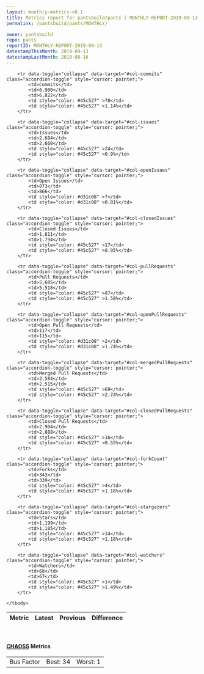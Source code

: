 ```yaml
---
layout: monthly-metrics-v0.1
title: Metrics report for pantsbuild/pants | MONTHLY-REPORT-2019-09-13 | 2019-09-13
permalink: /pantsbuild/pants/MONTHLY/

owner: pantsbuild
repo: pants
reportID: MONTHLY-REPORT-2019-09-13
datestampThisMonth: 2019-09-13
datestampLastMonth: 2019-08-16
---
```



<table class="table table-condensed" style="border-collapse:collapse;">
    <thead>
    <tr>
        <th>Metric</th>
        <th>Latest</th>
        <th>Previous</th>
        <th colspan="2" style="text-align: center;">Difference</th>
    </tr>
    </thead>
    <tbody>

        <tr data-toggle="collapse" data-target="#col-commits" class="accordion-toggle" style="cursor: pointer;">
            <td>Commits</td>
            <td>6,900</td>
            <td>6,822</td>
            <td style="color: #45c527" >78</td>
            <td style="color: #45c527" >1.14%</td>
        </tr>
        
        <tr data-toggle="collapse" data-target="#col-issues" class="accordion-toggle" style="cursor: pointer;">
            <td>Issues</td>
            <td>2,684</td>
            <td>2,660</td>
            <td style="color: #45c527" >24</td>
            <td style="color: #45c527" >0.9%</td>
        </tr>
        
        <tr data-toggle="collapse" data-target="#col-openIssues" class="accordion-toggle" style="cursor: pointer;">
            <td>Open Issues</td>
            <td>873</td>
            <td>866</td>
            <td style="color: #d31c08" >7</td>
            <td style="color: #d31c08" >0.81%</td>
        </tr>
        
        <tr data-toggle="collapse" data-target="#col-closedIssues" class="accordion-toggle" style="cursor: pointer;">
            <td>Closed Issues</td>
            <td>1,811</td>
            <td>1,794</td>
            <td style="color: #45c527" >17</td>
            <td style="color: #45c527" >0.95%</td>
        </tr>
        
        <tr data-toggle="collapse" data-target="#col-pullRequests" class="accordion-toggle" style="cursor: pointer;">
            <td>Pull Requests</td>
            <td>5,605</td>
            <td>5,518</td>
            <td style="color: #45c527" >87</td>
            <td style="color: #45c527" >1.58%</td>
        </tr>
        
        <tr data-toggle="collapse" data-target="#col-openPullRequests" class="accordion-toggle" style="cursor: pointer;">
            <td>Open Pull Requests</td>
            <td>117</td>
            <td>115</td>
            <td style="color: #d31c08" >2</td>
            <td style="color: #d31c08" >1.74%</td>
        </tr>
        
        <tr data-toggle="collapse" data-target="#col-mergedPullRequests" class="accordion-toggle" style="cursor: pointer;">
            <td>Merged Pull Requests</td>
            <td>2,584</td>
            <td>2,515</td>
            <td style="color: #45c527" >69</td>
            <td style="color: #45c527" >2.74%</td>
        </tr>
        
        <tr data-toggle="collapse" data-target="#col-closedPullRequests" class="accordion-toggle" style="cursor: pointer;">
            <td>Closed Pull Requests</td>
            <td>2,904</td>
            <td>2,888</td>
            <td style="color: #45c527" >16</td>
            <td style="color: #45c527" >0.55%</td>
        </tr>
        
        <tr data-toggle="collapse" data-target="#col-forkCount" class="accordion-toggle" style="cursor: pointer;">
            <td>Forks</td>
            <td>343</td>
            <td>339</td>
            <td style="color: #45c527" >4</td>
            <td style="color: #45c527" >1.18%</td>
        </tr>
        
        <tr data-toggle="collapse" data-target="#col-stargazers" class="accordion-toggle" style="cursor: pointer;">
            <td>Stars</td>
            <td>1,199</td>
            <td>1,185</td>
            <td style="color: #45c527" >14</td>
            <td style="color: #45c527" >1.18%</td>
        </tr>
        
        <tr data-toggle="collapse" data-target="#col-watchers" class="accordion-toggle" style="cursor: pointer;">
            <td>Watchers</td>
            <td>68</td>
            <td>67</td>
            <td style="color: #45c527" >1</td>
            <td style="color: #45c527" >1.49%</td>
        </tr>
        
    </tbody>
</table>
<br>
<h4><a target="_blank" href="https://chaoss.community/">CHAOSS</a> Metrics</h4>

<table class="table table-condensed" style="border-collapse:collapse;">
    <tbody>
        <td>Bus Factor</td>
        <td>Best: 34</td>
        <td>Worst: 1</td>
    </tbody>
</table>
